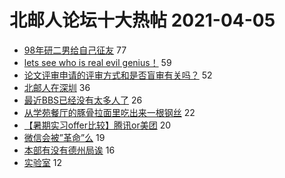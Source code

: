 # 北邮人论坛十大热帖 2021-04-05

- [98年研二男给自己征友](https://bbs.byr.cn/article/Friends/1989866) 77
- [lets see who is real evil genius！](https://bbs.byr.cn/article/Dota/958527) 59
- [论文评审申请的评审方式和是否盲审有关吗？](https://bbs.byr.cn/article/Paper/43661) 52
- [北邮人在深圳](https://bbs.byr.cn/article/BYRatSZ/8780) 36
- [最近BBS已经没有太多人了](https://bbs.byr.cn/article/Feeling/3167881) 26
- [从学苑餐厅的豚骨拉面里吃出来一根钢丝](https://bbs.byr.cn/article/Picture/3284165) 22
- [【暑期实习offer比较】腾讯or美团](https://bbs.byr.cn/article/Job/2129497) 20
- [微信会被”革命”么](https://bbs.byr.cn/article/Entrepreneurship/27296) 19
- [本部有没有德州局诶](https://bbs.byr.cn/article/Talking/6263401) 16
- [实验室](https://bbs.byr.cn/article/AimGraduate/1205148) 12


